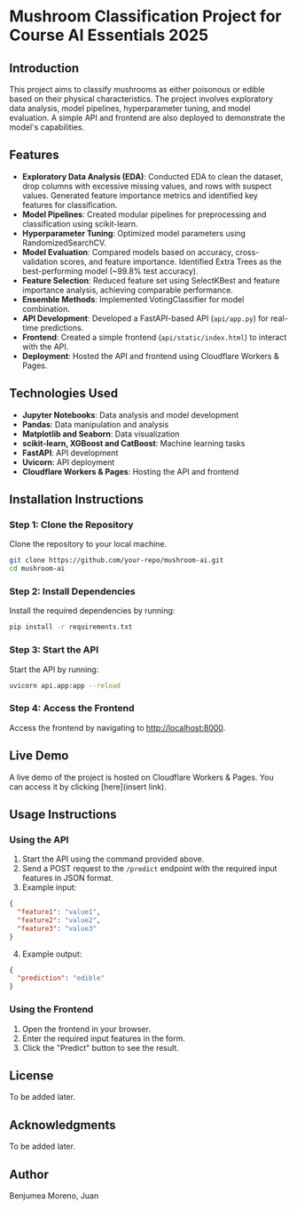 # Mushroom Classification Project for Course AI Essentials 2025

## Introduction

This project aims to classify mushrooms as either poisonous or edible based on their physical characteristics. The project involves exploratory data analysis, model pipelines, hyperparameter tuning, and model evaluation. A simple API and frontend are also deployed to demonstrate the model's capabilities.

## Features

* **Exploratory Data Analysis (EDA)**: Conducted EDA to clean the dataset, drop columns with excessive missing values, and rows with suspect values. Generated feature importance metrics and identified key features for classification.
* **Model Pipelines**: Created modular pipelines for preprocessing and classification using scikit-learn.
* **Hyperparameter Tuning**: Optimized model parameters using RandomizedSearchCV.
* **Model Evaluation**: Compared models based on accuracy, cross-validation scores, and feature importance. Identified Extra Trees as the best-performing model (~99.8% test accuracy).
* **Feature Selection**: Reduced feature set using SelectKBest and feature importance analysis, achieving comparable performance.
* **Ensemble Methods**: Implemented VotingClassifier for model combination.
* **API Development**: Developed a FastAPI-based API (`api/app.py`) for real-time predictions.
* **Frontend**: Created a simple frontend (`api/static/index.html`) to interact with the API.
* **Deployment**: Hosted the API and frontend using Cloudflare Workers & Pages.

## Technologies Used

* **Jupyter Notebooks**: Data analysis and model development
* **Pandas**: Data manipulation and analysis
* **Matplotlib and Seaborn**: Data visualization
* **scikit-learn, XGBoost and CatBoost**: Machine learning tasks
* **FastAPI**: API development
* **Uvicorn**: API deployment
* **Cloudflare Workers & Pages**: Hosting the API and frontend

## Installation Instructions

### Step 1: Clone the Repository

Clone the repository to your local machine.

```bash
git clone https://github.com/your-repo/mushroom-ai.git
cd mushroom-ai
```

### Step 2: Install Dependencies

Install the required dependencies by running:

```bash
pip install -r requirements.txt
```

### Step 3: Start the API

Start the API by running:

```bash
uvicorn api.app:app --reload
```

### Step 4: Access the Frontend

Access the frontend by navigating to [http://localhost:8000](http://localhost:8000).

## Live Demo

A live demo of the project is hosted on Cloudflare Workers & Pages. You can access it by clicking [here](insert link).

## Usage Instructions

### Using the API

1. Start the API using the command provided above.
2. Send a POST request to the `/predict` endpoint with the required input features in JSON format.
3. Example input:

```json
{
  "feature1": "value1",
  "feature2": "value2",
  "feature3": "value3"
}
```

4. Example output:

```json
{
  "prediction": "edible"
}
```

### Using the Frontend

1. Open the frontend in your browser.
2. Enter the required input features in the form.
3. Click the "Predict" button to see the result.

## License

To be added later.

## Acknowledgments

To be added later.

## Author

Benjumea Moreno, Juan
